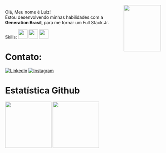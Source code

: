<img src = "https://i.imgur.com/mhO83HD.png" width = "120px" height = "150px" align = "right" margin = "50px">
<p align="left"> 
  Olá, Meu nome é Luiz! <br> Estou desenvolvendo minhas habilidades com a <strong>Generation Brasil</strong>, para me tornar um Full Stack.Jr.

</p>




Skills:
<img src="https://cdn.jsdelivr.net/gh/devicons/devicon/icons/java/java-original.svg" width="30" height="30"/>
<img src="https://cdn.jsdelivr.net/gh/devicons/devicon/icons/mysql/mysql-original.svg" width="30" height="30"/>
<img src="https://cdn.jsdelivr.net/gh/devicons/devicon/icons/spring/spring-original.svg" width="30" height="30"/>


<h1>Contato: </h1>

[![Linkedin](https://img.shields.io/badge/LinkedIn-0077B5?style=for-the-badge&logo=linkedin&logoColor=white)](https://www.linkedin.com/in/luiz-gustavo-m-dos-santos-421352209/)
[![Instagram](https://img.shields.io/badge/Instagram-E4405F?style=for-the-badge&logo=instagram&logoColor=white)](https://www.instagram.com/gustavolms/)

<h1>Estatística Github</h1>
<div>
<a href="https://github.com/LGustavoMachado"> 
<img height="150em" src="https://github-readme-stats.vercel.app/api?username=LGustavoMachado&show_icons=true&theme=tokyonight&include_all_commits=true&count_private=true"/></a>
<img height="150em" src="https://github-readme-stats.vercel.app/api/top-langs/?username=LGustavoMachado&layout=compact&langs_count=7&theme=tokyonight"/>
</div>
